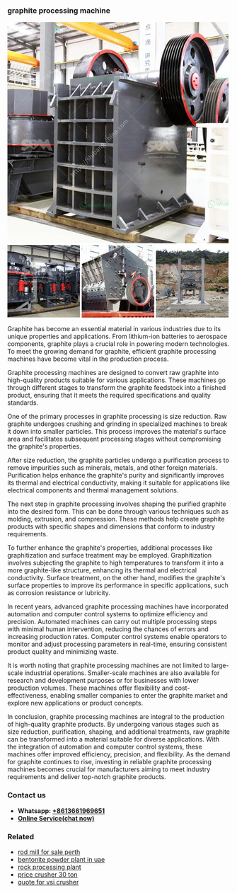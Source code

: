 <h3>graphite processing machine</h3><img src='1708309532.jpg' alt=''><p>Graphite has become an essential material in various industries due to its unique properties and applications. From lithium-ion batteries to aerospace components, graphite plays a crucial role in powering modern technologies. To meet the growing demand for graphite, efficient graphite processing machines have become vital in the production process.</p><p>Graphite processing machines are designed to convert raw graphite into high-quality products suitable for various applications. These machines go through different stages to transform the graphite feedstock into a finished product, ensuring that it meets the required specifications and quality standards.</p><p>One of the primary processes in graphite processing is size reduction. Raw graphite undergoes crushing and grinding in specialized machines to break it down into smaller particles. This process improves the material's surface area and facilitates subsequent processing stages without compromising the graphite's properties.</p><p>After size reduction, the graphite particles undergo a purification process to remove impurities such as minerals, metals, and other foreign materials. Purification helps enhance the graphite's purity and significantly improves its thermal and electrical conductivity, making it suitable for applications like electrical components and thermal management solutions.</p><p>The next step in graphite processing involves shaping the purified graphite into the desired form. This can be done through various techniques such as molding, extrusion, and compression. These methods help create graphite products with specific shapes and dimensions that conform to industry requirements.</p><p>To further enhance the graphite's properties, additional processes like graphitization and surface treatment may be employed. Graphitization involves subjecting the graphite to high temperatures to transform it into a more graphite-like structure, enhancing its thermal and electrical conductivity. Surface treatment, on the other hand, modifies the graphite's surface properties to improve its performance in specific applications, such as corrosion resistance or lubricity.</p><p>In recent years, advanced graphite processing machines have incorporated automation and computer control systems to optimize efficiency and precision. Automated machines can carry out multiple processing steps with minimal human intervention, reducing the chances of errors and increasing production rates. Computer control systems enable operators to monitor and adjust processing parameters in real-time, ensuring consistent product quality and minimizing waste.</p><p>It is worth noting that graphite processing machines are not limited to large-scale industrial operations. Smaller-scale machines are also available for research and development purposes or for businesses with lower production volumes. These machines offer flexibility and cost-effectiveness, enabling smaller companies to enter the graphite market and explore new applications or product concepts.</p><p>In conclusion, graphite processing machines are integral to the production of high-quality graphite products. By undergoing various stages such as size reduction, purification, shaping, and additional treatments, raw graphite can be transformed into a material suitable for diverse applications. With the integration of automation and computer control systems, these machines offer improved efficiency, precision, and flexibility. As the demand for graphite continues to rise, investing in reliable graphite processing machines becomes crucial for manufacturers aiming to meet industry requirements and deliver top-notch graphite products.</p><h3>Contact us</h3><ul><li><strong>Whatsapp:&nbsp;<a href="https://wa.me/8613661969651">+8613661969651</a></strong></li><li><a href="https://swt.shibang-china.com/?git&amp;zhl&amp;graphite processing machine"><strong>Online Service(chat now)</strong></a></li></ul><h3>Related</h3><ul><li><a href='rod mill for sale perth.md'>rod mill for sale perth</a></li><li><a href='bentonite powder plant in uae.md'>bentonite powder plant in uae</a></li><li><a href='rock processing plant.md'>rock processing plant</a></li><li><a href='price crusher 30 ton.md'>price crusher 30 ton</a></li><li><a href='quote for vsi crusher.md'>quote for vsi crusher</a></li></ul>
